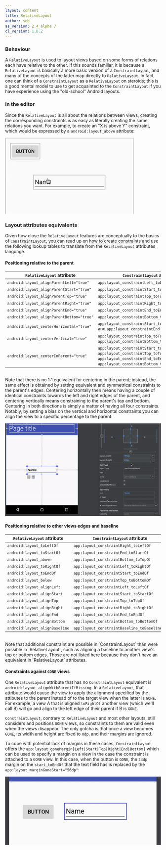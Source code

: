 ```yaml
---
layout: content
title: RelativeLayout
author: seb
as_version: 2.4 alpha 7
cl_version: 1.0.2
---
```


### Behaviour
A `RelativeLayout` is used to layout views based on some forms of relations each have relative to the other. If this sounds familiar, it is because a `RelativeLayout` is basically a more basic version of a `ConstraintLayout`, and many of the concepts of the latter map directly to `RelativeLayout`. In fact, one can think of a `ConstraintLayout` as a `RelativeLayout` on steroids; this is a good mental model to use to get acquainted to the `ConstraintLayout` if you have experience using the "old-school" Android layouts.

### In the editor
Since the `RelativeLayout` is all about the relations between views, creating the corresponding constraints is as easy as literally creating the same relations you want. For example, to create an "X is above Y" constraint, which would be expressed by a `android:layout_above` attribute:

![Example of simple RelativeLayout constraint](../assets/images/layouts/relativelayout.gif)

### Layout attributes equivalents
Given how close the `RelativeLayout` features are conceptually to the basics of `ConstraintLayout`, you can read up on [how to create constraints](../basics/create_constraint.md) and use the following lookup tables to translate from the `RelativeLayout` attributes language.

#### Positioning relative to the parent

 `RelativeLayout` attribute | `ConstraintLayout` attribute
 --- | ---
 `android:layout_alignParentLeft="true"` | `app:layout_constraintLeft_toLeftOf="parent"`
 `android:layout_alignParentStart="true"` | `app:layout_constraintStart_toStartOf="parent"`
 `android:layout_alignParentTop="true"` | `app:layout_constraintTop_toTopOf="parent"`
 `android:layout_alignParentRight="true"` | `app:layout_constraintRight_toRightOf="parent"`
 `android:layout_alignParentEnd="true"` | `app:layout_constraintEnd_toEndOf="parent"`
 `android:layout_alignParentBottom="true"` | `app:layout_constraintBottom_toBottomOf="parent"`
 `android:layout_centerHorizontal="true"` | `app:layout_constraintStart_toStartOf="parent"` and `app:layout_constraintEnd_toEndOf="parent"`
 `android:layout_centerVertical="true"` | `app:layout_constraintTop_toTopOf="parent"` and `app:layout_constraintBottom_toBottomOf="parent"`
 `android:layout_centerInParent="true"` | `app:layout_constraintStart_toStartOf="parent"`, `app:layout_constraintTop_toTopOf="parent"`, `app:layout_constraintEnd_toEndOf="parent"`, and `app:layout_constraintBottom_toBottomOf="parent"`

<br/>
Note that there is no 1:1 equivalent for centering in the parent; instead, the same effect is obtained by setting equivalent and symmetrical constraints to the parent's edges. Centering horizontally then means having a couple of identical constraints towards the left and right edges of the parent, and centering vertically means constraining to the parent's top and bottom. Centering in both directions is simply a matter of having all four constraints. Notably, by setting a bias on the vertical and horizontal constraints you can align the view to a specific percentage to the parent:

![Using the bias to align a view in the parent](../assets/images/layouts/center_with_bias.gif)

#### Positioning relative to other views edges and baseline

 `RelativeLayout` attribute | `ConstraintLayout` attribute
 --- | ---
 `android:layout_toLeftOf` | `app:layout_constraintRight_toLeftOf`
 `android:layout_toStartOf` | `app:layout_constraintEnd_toStartOf`
 `android:layout_above` | `app:layout_constraintBottom_toTopOf`
 `android:layout_toRightOf` | `app:layout_constraintLeft_toRightOf`
 `android:layout_toEndOf` | `app:layout_constraintStart_toEndOf`
 `android:layout_below` | `app:layout_constraintTop_toBottomOf`
 `android:layout_alignLeft` | `app:layout_constraintLeft_toLeftOf`
 `android:layout_alignStart` | `app:layout_constraintStart_toStartOf`
 `android:layout_alignTop` | `app:layout_constraintTop_toTopOf`
 `android:layout_alignRight` | `app:layout_constraintRight_toRightOf`
 `android:layout_alignEnd` | `app:layout_constraintEnd_toEndOf`
 `android:layout_alignBottom` | `app:layout_constraintBottom_toBottomOf`
 `android:layout_alignBaseline` | `app:layout_constraintBaseline_toBaselineOf`

<br/>
Note that additional constraint are possible in `ConstraintLayout` than were possible in `RelativeLayout`, such as aligning a baseline to another view's top or bottom edges. Those are not listed here because they don't have an equivalent in `RelativeLayout` attributes.

#### Constraints against `GONE` views

One `RelativeLayout` attribute that has no `ConstraintLayout` equivalent is `android:layout_alignWithParentIfMissing`. In a `RelativeLayout`, that attribute would cause the view to apply the alignment specified by the attibutes to the parent instead of to the target view when the latter is `GONE`. For example, a view A that is aligned `toRightOf` another view (which we'll call B) will go and align to the left edge of their parent if B is `GONE`.

`ConstraintLayout`, contrary to `RelativeLayout` and most other layouts, still considers and positions `GONE` views, so constraints to them are valid even when the views disappear. The only gotcha is that once a view becomes `GONE`, its width and height are fixed to `0dp`, and their margins are ignored.

To cope with potential lack of margins in these cases, `ConstraintLayout` offers the `app:layout_goneMargin[Left|Start|Top|Right|End|Bottom]` which can be used to specify a margin on a view in the case the constraint is attached to a `GONE` view. In this case, when the button is `GONE`, the `24dp` margin on the `start_toEndOf` that the text field has is replaced by the `app:layout_marginGoneStart="56dp"`:

![Effect of layout_marginGone](../assets/images/layouts/margin_gone.gif)
